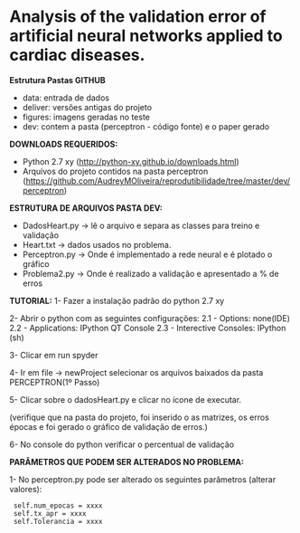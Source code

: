 # Analysis of the validation error of artificial neural networks applied to cardiac diseases.

<b>Estrutura Pastas GITHUB</b>
- data: entrada de dados 
- deliver: versões antigas do projeto
- figures: imagens geradas no teste
- dev: contem a pasta (perceptron - código fonte) e o paper gerado

<b>DOWNLOADS REQUERIDOS:</b>
- Python 2.7 xy (http://python-xy.github.io/downloads.html)
- Arquivos do projeto contidos na pasta perceptron (https://github.com/AudreyMOliveira/reprodutibilidade/tree/master/dev/perceptron)

<b>ESTRUTURA DE ARQUIVOS PASTA DEV:</b>
- DadosHeart.py -> lê o arquivo e separa as classes para treino e validação
- Heart.txt -> dados usados no problema.
- Perceptron.py -> Onde é implementado a rede neural e é plotado o gráfico
- Problema2.py -> Onde é realizado a validação e apresentado a % de erros 

<b>TUTORIAL:</b>
1- Fazer a instalação padrão do python 2.7 xy

2- Abrir o python com as seguintes configurações:
	2.1 - Options: none(IDE)
	2.2 - Applications: IPython QT Console
	2.3 - Interective Consoles: IPython (sh)

3- Clicar em run spyder

4- Ir em file -> newProject 
selecionar os arquivos baixados da pasta PERCEPTRON(1º Passo)

5- Clicar sobre o dadosHeart.py e clicar no ícone de executar.
   
(verifique que na pasta do projeto, foi inserido o as matrizes, os erros    épocas e  foi gerado o gráfico de validação de erros.)

6- No console do python verificar o percentual de validação


<b>PARÂMETROS QUE PODEM SER ALTERADOS NO PROBLEMA:</b>

1- No perceptron.py pode ser alterado os seguintes parâmetros (alterar valores):

     self.num_epocas = xxxx
     self.tx_apr = xxxx
     self.Tolerancia = xxxx

